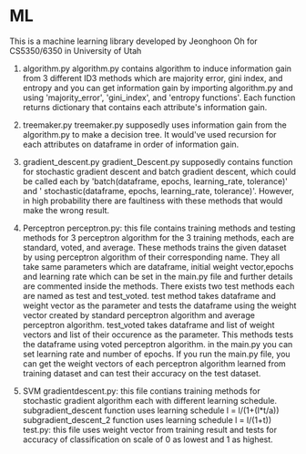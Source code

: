 # ML
This is a machine learning library developed by Jeonghoon Oh for CS5350/6350 in University of Utah

1. algorithm.py
algorithm.py contains algorithm to induce information gain from 3 different ID3 methods which are 
majority error, gini index, and entropy and you can get information gain by importing algorithm.py and
using 'majority_error', 'gini_index', and 'entropy functions'. 
Each function returns dictionary that contains each attribute's information gain.

2. treemaker.py
treemaker.py supposedly uses information gain from the algorithm.py to make a decision tree. It would've 
used recursion for each attributes on dataframe in order of information gain.

3. gradient_descent.py
gradient_Descent.py supposedly contains function for stochastic gradient descent and batch gradient descent,
which could be called each by 'batch(dataframe, epochs, learning_rate, tolerance)' and '
stochastic(dataframe, epochs, learning_rate, tolerance)'.
However, in high probability there are faultiness with these methods that would make the wrong result. 

4. Perceptron
perceptron.py: this file contains training methods and testing methods for 3 perceptron algorithm 
for the 3 training methods, each are standard, voted, and average. These methods trains the given dataset
by using perceptron algorithm of their corresponding name. 
They all take same parameters which are dataframe, initial weight vector,epochs and learning rate
which can be set in the main.py file and further details are commented inside the methods.
There exists two test methods each are named as test and test_voted. 
test method takes dataframe and weight vector as the parameter and tests the dataframe using the weight vector created by
standard perceptron algorithm and average perceptron algorithm.
test_voted takes dataframe and list of weight vectors and list of their occurence as the parameter. This methods tests the
dataframe using voted perceptron algorithm.
in the main.py you can set learning rate and number of epochs. If you run the main.py file, you can
get the weight vectors of each perceptron algorithm learned from training dataset and can test their accuracy on the
test dataset. 

5. SVM
gradientdescent.py: this file contians training methods for stochastic gradient algorithm each with different learning schedule.
subgradient_descent function uses learning schedule l = l/(1+(l*t/a))
subgradient_descent_2 function uses learning schedule l = l/(1+t))
test.py: this file uses weight vector from training result and tests for accuracy of classification on scale of 0 as lowest and 1 as highest.